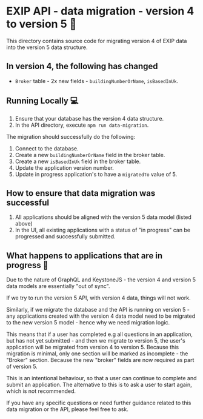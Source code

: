 # EXIP API - data migration - version 4 to version 5 :file_folder:

This directory contains source code for migrating version 4 of EXIP data into the version 5 data structure.

## In version 4, the following has changed

- `Broker` table - 2x new fields - `buildingNumberOrName`, `isBasedInUk`.

## Running Locally :computer:

1. Ensure that your database has the version 4 data structure.
2. In the API directory, execute `npm run data-migration`.

The migration should successfully do the following:

1. Connect to the database.
2. Create a new `buildingNumberOrName` field in the broker table.
3. Create a new `isBasedInUk` field in the broker table.
4. Update the application version number.
5. Update in progress application's to have a `migratedTo` value of 5.

## How to ensure that data migration was successful

1. All applications should be aligned with the version 5 data model (listed above)
2. In the UI, all existing applications with a status of "in progress" can be progressed and successfully submitted.

## What happens to applications that are in progress :microscope:

Due to the nature of GraphQL and KeystoneJS - the version 4 and version 5 data models are essentially "out of sync".

If we try to run the version 5 API, with version 4 data, things will not work.

Similarly, if we migrate the database and the API is running on version 5 - any applications created with the version 4 data model need to be migrated to the new version 5 model - hence why we need migration logic.

This means that if a user has completed e.g all questions in an application, but has not yet submitted - and then we migrate to version 5, the user's application will be migrated from version 4 to version 5. Because this migration is minimal, only one section will be marked as incomplete - the "Broker" section. Because the new "broker" fields are now required as part of version 5.

This is an intentional behaviour, so that a user can continue to complete and submit an application. The alternative to this is to ask a user to start again, which is not recommended.

If you have any specific questions or need further guidance related to this data migration or the API, please feel free to ask.
